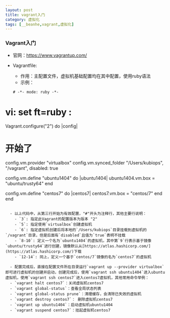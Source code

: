 ```yaml
---
layout: post
title: vagrant入门
category: 虚拟化
tags: [__beanhe,vagrant,虚拟化]
---
```


### Vagrant入门

- 官网：https://www.vagrantup.com/
- Vagrantfile:
  - 作用：主配置文件，虚拟机基础配置均在其中配置，使用ruby语法
  - 示例：
  
  ```
  # -*- mode: ruby -*-
# vi: set ft=ruby :
Vagrant.configure("2") do |config|
  # 开始了
  config.vm.provider "virtualbox"
  config.vm.synced_folder "/Users/kubiops", "/vagrant", disabled: true

  config.vm.define "ubuntu1404" do |ubuntu1404|
    ubuntu1404.vm.box = "ubuntu/trusty64"
  end

  config.vm.define "centos7" do |centos7|
    centos7.vm.box = "centos/7"
  end
end
```
  
  - 以上代码中，从第三行开始为有效配置，"#"开头为注释行，其他主要行说明：
    - `3`: 指定此Vagrant的配置版本为版本 "2"
	- `5`: 指定使用`virtualbox`创建虚拟机
	- `6`: 指定虚拟机创建后将本地的`/Users/kubiops`目录挂载到虚拟机的`/vagrant`目录，但是后面有`disabled`且值为`true`表明不挂载
	- `8-10`: 定义一个名为`ubuntu1404`的虚拟机，其中第`9`行表示基于镜像`ubuntu/trusty64`进行创建，镜像默认从[https://atlas.hashicorp.com/](https://atlas.hashicorp.com/)下载
	- `12-14`: 同上，定义一个基于`centos/7`镜像的名为`centos7`的虚拟机
	
  - 配置完成后，直接在配置文件所在目录运行`vagrant up --provider virtualbox`即可进行虚拟机的创建并启动，创建完成后，使用`vagrant ssh ubuntu1404`进入ubuntu虚拟机，使用`vagrant ssh centos7`进入centos7虚拟机，其他常用命令举例：
  - `vagrant halt centos7`：关闭虚拟机centos7
  - `vagrant global-status`：查看全局状态列表
  - `vagrant global-status prune`：清理缓存，会清除已失效的虚拟机
  - `vagrant destroy centos7`： 删除虚拟机centos7
  - `vagrant up ubuntu1404`：启动虚拟机ubuntu1404
  - `vagrant suspend centos7`：挂起虚拟机centos7